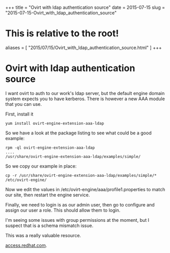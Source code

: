 +++
title = "Ovirt with ldap authentication source"
date = 2015-07-15
slug = "2015-07-15-Ovirt_with_ldap_authentication_source"
# This is relative to the root!
aliases = [ "2015/07/15/Ovirt_with_ldap_authentication_source.html" ]
+++
# Ovirt with ldap authentication source

I want ovirt to auth to our work\'s ldap server, but the default engine
domain system expects you to have kerberos. There is however a new AAA
module that you can use.

First, install it

    yum install ovirt-engine-extension-aaa-ldap

So we have a look at the package listing to see what could be a good
example:

    rpm -ql ovirt-engine-extension-aaa-ldap
    ....
    /usr/share/ovirt-engine-extension-aaa-ldap/examples/simple/

So we copy our example in place:

    cp -r /usr/share/ovirt-engine-extension-aaa-ldap/examples/simple/* /etc/ovirt-engine/

Now we edit the values in /etc/ovirt-engine/aaa/profile1.properties to
match our site, then restart the engine service.

Finally, we need to login is as our admin user, then go to configure and
assign our user a role. This should allow them to login.

I\'m seeing some issues with group permissions at the moment, but I
suspect that is a schema mismatch issue.

This was a really valuable resource.

[access.redhat.com](https://access.redhat.com/documentation/en-US/Red_Hat_Enterprise_Virtualization/3.5/html/Administration_Guide/sect-Directory_Users.html).
